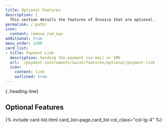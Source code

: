 ```yaml
---
title: Optional Features
description: |
  This section details the features of Invoice that are optional.
permalink: /:path/
icon:
  content: remove_red_eye
additional: true
menu_order: 1200
card_list:
- title: Payment Link
  description: Sending the payment via mail or SMS
  url:  /payment-instruments/swish/features/optional/payment-link
  icon:
    content: link
    outlined: true
---
```


{:.heading-line}

## Optional Features

{% include card-list.html card_list=page.card_list
    col_class="col-lg-4" %}
